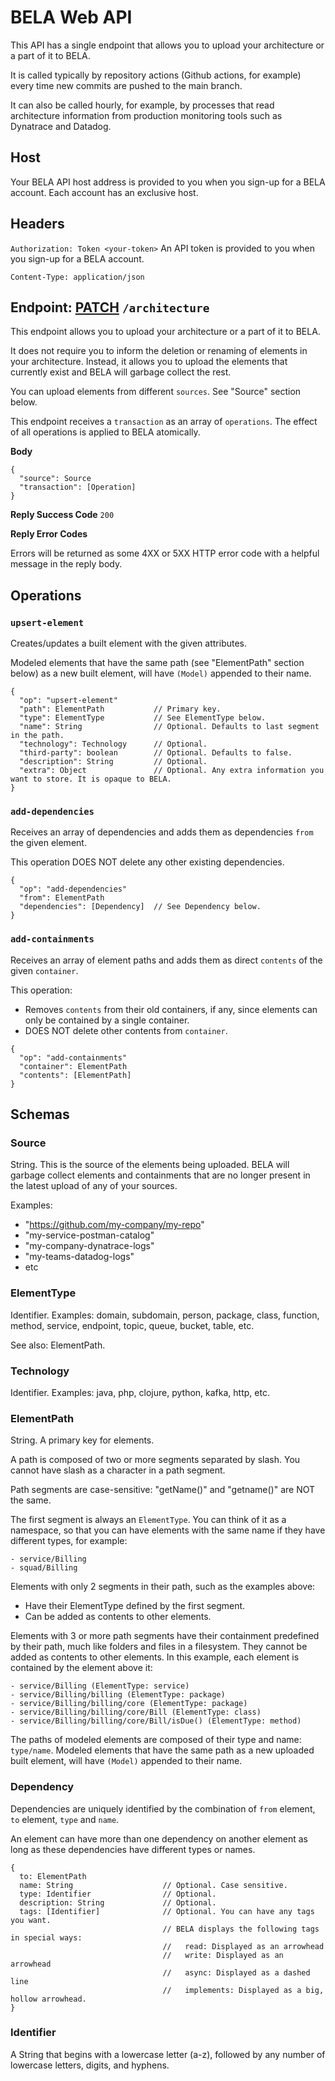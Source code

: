 # BELA Web API

This API has a single endpoint that allows you to upload your architecture or a part of it to BELA.

It is called typically by repository actions (Github actions, for example) every time new commits are pushed to the main branch.

It can also be called hourly, for example, by processes that read architecture information from production monitoring tools such as Dynatrace and Datadog.


## Host

Your BELA API host address is provided to you when you sign-up for a BELA account. Each account has an exclusive host.


## Headers

`Authorization: Token <your-token>`
An API token is provided to you when you sign-up for a BELA account.

`Content-Type: application/json`


## Endpoint: [PATCH](https://en.wikipedia.org/wiki/PATCH_(HTTP)) `/architecture`

This endpoint allows you to upload your architecture or a part of it to BELA.

It does not require you to inform the deletion or renaming of elements in your architecture. Instead, it allows you to upload the elements that currently exist and BELA will garbage collect the rest.

You can upload elements from different `sources`. See "Source" section below.

This endpoint receives a `transaction` as an array of `operations`. The effect of all operations is applied to BELA atomically.

**Body**
```
{
  "source": Source
  "transaction": [Operation]
}
```

**Reply Success Code** `200`

**Reply Error Codes**

Errors will be returned as some 4XX or 5XX HTTP error code with a helpful message in the reply body.


## Operations

### `upsert-element`

Creates/updates a built element with the given attributes.

Modeled elements that have the same path (see "ElementPath" section below) as a new built element, will have `(Model)` appended to their name.

```
{
  "op": "upsert-element"
  "path": ElementPath           // Primary key.
  "type": ElementType           // See ElementType below.
  "name": String                // Optional. Defaults to last segment in the path.
  "technology": Technology      // Optional.
  "third-party": boolean        // Optional. Defaults to false.
  "description": String         // Optional.
  "extra": Object               // Optional. Any extra information you want to store. It is opaque to BELA.
}
```

### `add-dependencies`

Receives an array of dependencies and adds them as dependencies `from` the given element.

This operation DOES NOT delete any other existing dependencies.


```
{
  "op": "add-dependencies"
  "from": ElementPath
  "dependencies": [Dependency]  // See Dependency below.
}
```

### `add-containments`

Receives an array of element paths and adds them as direct `contents` of the given `container`.

This operation:
  - Removes `contents` from their old containers, if any, since elements can only be contained by a single container.
  - DOES NOT delete other contents from `container`.

```
{
  "op": "add-containments"
  "container": ElementPath
  "contents": [ElementPath]
}
```

## Schemas

### Source

String. This is the source of the elements being uploaded. BELA will garbage collect elements and containments that are no longer present in the latest upload of any of your sources.

Examples:
  - "https://github.com/my-company/my-repo"
  - "my-service-postman-catalog"
  - "my-company-dynatrace-logs"
  - "my-teams-datadog-logs"
  - etc

### ElementType

Identifier. Examples: domain, subdomain, person, package, class, function, method, service, endpoint, topic, queue, bucket, table, etc.

See also: ElementPath.

### Technology

Identifier. Examples: java, php, clojure, python, kafka, http, etc.

### ElementPath

String. A primary key for elements.

A path is composed of two or more segments separated by slash. You cannot have slash as a character in a path segment.

Path segments are case-sensitive: "getName()" and "getname()" are NOT the same.

The first segment is always an `ElementType`. You can think of it as a namespace, so that you can have elements with the same name if they have different types, for example:
```
- service/Billing
- squad/Billing
```

Elements with only 2 segments in their path, such as the examples above:
  - Have their ElementType defined by the first segment.
  - Can be added as contents to other elements.

Elements with 3 or more path segments have their containment predefined by their path, much like folders and files in a filesystem. They cannot be added as contents to other elements. In this example, each element is contained by the element above it:
```
- service/Billing (ElementType: service)
- service/Billing/billing (ElementType: package)
- service/Billing/billing/core (ElementType: package)
- service/Billing/billing/core/Bill (ElementType: class)
- service/Billing/billing/core/Bill/isDue() (ElementType: method)
```

The paths of modeled elements are composed of their type and name: `type/name`. Modeled elements that have the same path as a new uploaded built element, will have `(Model)` appended to their name.

### Dependency

Dependencies are uniquely identified by the combination of `from` element, `to` element, `type` and `name`.

An element can have more than one dependency on another element as long as these dependencies have different types or names.

```
{
  to: ElementPath
  name: String                    // Optional. Case sensitive.
  type: Identifier                // Optional.
  description: String             // Optional.
  tags: [Identifier]              // Optional. You can have any tags you want.
                                  // BELA displays the following tags in special ways:
                                  //   read: Displayed as an arrowhead
                                  //   write: Displayed as an arrowhead
                                  //   async: Displayed as a dashed line
                                  //   implements: Displayed as a big, hollow arrowhead.
}
```

### Identifier

A String that begins with a lowercase letter (a-z), followed by any number of lowercase letters, digits, and hyphens.

